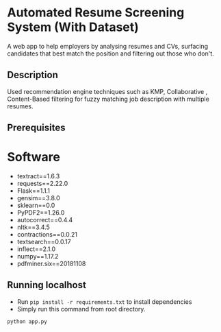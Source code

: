 # Automated Resume Screening System (With Dataset)
A web app to help employers by analysing resumes and CVs, surfacing candidates that best match the position and filtering out those who don't.

## Description
Used recommendation engine techniques such as KMP, Collaborative , Content-Based filtering for fuzzy matching job description with multiple resumes.

## Prerequisites

# Software
* textract==1.6.3
* requests==2.22.0
* Flask==1.1.1
* gensim==3.8.0
* sklearn==0.0
* PyPDF2==1.26.0
* autocorrect==0.4.4
* nltk==3.4.5
* contractions==0.0.21
* textsearch==0.0.17
* inflect==2.1.0
* numpy==1.17.2
* pdfminer.six==20181108

## Running localhost

* Run `pip install -r requirements.txt` to install dependencies
* Simply run this command from root directory.

```
python app.py

```

